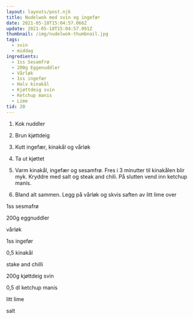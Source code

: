 ```yaml
---
layout: layouts/post.njk
title: Nudelwok med svin og ingefær
date: 2021-05-18T15:04:57.066Z
update: 2021-05-18T15:04:57.091Z
thumbnail: /img/nudelwok-thumbnail.jpg
tags:
  - svin
  - middag
ingredients:
  - 1ss Sesamfrø
  - 200g Eggenuddler
  - Vårløk
  - 1ss ingefær
  - Halv kinakål
  - Kjøttdeig svin
  - Ketchup manis
  - Lime
tid: 20
---
```


1. Kok nuddler

2. Brun kjøttdeig

3. Kutt ingefær, kinakål og vårløk

4. Ta ut kjøttet

5. Varm kinakål, ingefær og sesamfrø. Fres i 3 minutter til kinakålen blir myk. Kryddre med salt og steak and chili. På slutten vend inn ketchup manis.

6. Bland alt sammen. Legg på vårløk og skvis saften av litt lime over

1ss sesmafrø

200g eggnuddler

vårløk

1ss ingefør

0,5 kinakål

stake and chilli

200g kjøttdeig svin

0,5 dl ketchup manis

litt lime

salt
